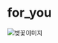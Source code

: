 # for_you

![벚꽃이미지](https://file.mk.co.kr/meet/yonhap/2022/04/06/image_readtop_2022_308235_0_093211.jpg)
